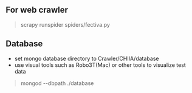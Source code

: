 ## For web crawler
> scrapy runspider spiders/fectiva.py

## Database
* set mongo database directory to Crawler/CHIIA/database
* use visual tools such as Robo3T(Mac) or other tools to visualize test data

> mongod --dbpath ./database

